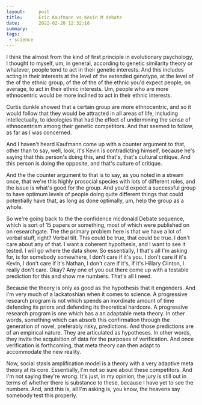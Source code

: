 ```yaml
---
layout:     post
title:      Eric Kaufmann vs Kevin M debate
date:       2022-02-20 12:32:18
summary:    
tags:
 - science
---
```


I think the almost from the kind of first principle in evolutionary psychology, I thought to myself, um, in general, according to genetic similarity theory or whatever, people tend to act in their genetic interests. And this includes acting in their interests at the level of the extended genotype, at the level of the of the ethnic group, of the of the of the ethnic you'd expect people, on average, to act in their ethnic interests. Um, people who are more ethnocentric would be more inclined to act in their ethnic interests. 

Curtis dunkle showed that a certain group are more ethnocentric, and so it would follow that they would be attracted in all areas of life, including intellectually, to ideologies that had the effect of undermining the sense of ethnocentrism among their genetic competitors. And that seemed to follow, as far as I was concerned.

And I haven't heard  Kaufmann come up with a counter argument to that, other than to say, well, look, it's Kevin is contradicting himself, because he's saying that this person's doing this, and that's, that's cultural critique. And this person is doing the opposite, and that's culture of critique.

And the the counter argument to that is to say, as you noted in a stream once, that we're this highly prosocial species with lots of different roles, and the issue is what's good for the group. And you'd expect a successful group to have optimum levels of people doing quite different things that could potentially have that, as long as done optimally, um, help the group as a whole. 

So we're going back to the the confidence mcdonald Debate sequence, which is sort of 15 papers or something, most of which were published on on researchgate. The the primary problem here is that we have a lot of verbal stuff, right? Verbal tilt. This could be true, that could be true. I don't care about any of that. I want a coherent hypothesis, and I want to see it tested. I will go where the data show. So essentially, I that's all I'm asking for, is for somebody somewhere, I don't care if it's you. I don't care if it's Kevin, I don't care if it's Nathan, I don't care if it's, if it's Hillary Clinton, I really don't care. Okay? Any one of you out there come up with a testable prediction for this and show me numbers. That's all I need. 

Because the theory is only as good as the hypothesis that it engenders. And I'm very much of a lackatoshian when it comes to science. A progressive research program is not which spends an inordinate amount of time defending its priors and defending its theoretical hardcore. A progressive research program is one which has a an adaptable meta theory. In other words, something which can absorb this confirmation through the generation of novel, preferably risky, predictions. And those predictions are of an empirical nature. They are articulated as hypotheses. In other words, they invite the acquisition of data for the purposes of verification. And once verification is forthcoming, that meta theory can then adapt to accommodate the new reality.

Now, social stasis amplification model is a theory with a very adaptive meta theory at its core. Essentially, I'm not so sure about these competitors. And I'm not saying they're wrong. It's just, in my opinion, the jury is still out in terms of whether there is substance to these, because I have yet to see the numbers. And, and this is, all I'm asking is, you know, the heavens say somebody test this properly.